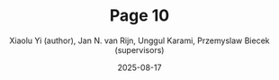 ---
title: "Page 10"
cover: /ComicFairnessBlackbox/assets/book_figures/page10.png
author: Xiaolu Yi (author), Jan N. van Rijn, Unggul Karami, Przemyslaw Biecek (supervisors)
date: 2025-08-17
category: Jekyll
layout: page
---
